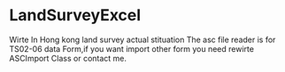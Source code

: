 # LandSurveyExcel
Wirte In Hong kong land survey actual stituation
The asc file reader is for TS02-06 data Form,if you want import other form you need rewirte ASCImport Class or contact me.
